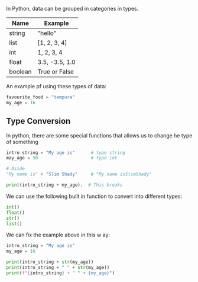 In Python, data can be grouped in categories in types.

| Name     | Example       |
| ---      | ---           |
| string   |  "hello"      |
| list     | [1, 2, 3, 4]  |
| int      | 1, 2, 3, 4    |
| float    | 3.5, -3.5, 1.0|
| boolean  | True or False |




An example pf using these types of data:

```python
favourite_food = "tempura"
my_age = 16
```

## Type Conversion

In python, there are some special functions that allows us to change he type of something 

```python
intro string = "My age is"      # type string
may_age = 50                    # type int

# Aside
"My name is" + "Slim Shady"     # "My name isSlimShady"

print(intro_string + my_age).  # This breaks
```
We can use the following built in function to convert into different types:

```python
int()
float()
str()
list()
```

We can fix the example above in this w ay:

```python
intro_string = "My age is"
my_age = 16

print(intro_string + str(my_age))
print(intro_string + " " + str(my_age))   
print(f"{intro_string} + " " + {my_age}")  
```